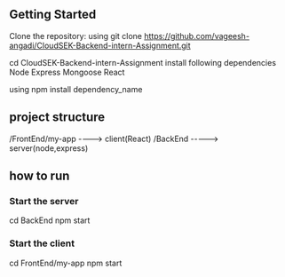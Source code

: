 ## Getting Started
Clone the repository: using git clone https://github.com/vageesh-angadi/CloudSEK-Backend-intern-Assignment.git

cd CloudSEK-Backend-intern-Assignment
install following dependencies
Node
Express
Mongoose
React

using npm install dependency_name

## project structure
/FrontEnd/my-app    ----> client(React)
/BackEnd  -----> server(node,express)

## how to run
### Start the server
cd BackEnd
npm start

### Start the client
cd FrontEnd/my-app
npm start

